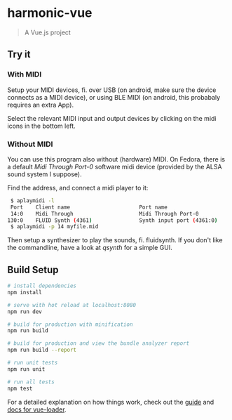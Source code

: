 # harmonic-vue

> A Vue.js project

## Try it


### With MIDI

Setup your MIDI devices, fi. over USB (on android, make sure the device connects as a MIDI device), or using BLE MIDI (on android, this probabaly requires an extra App).

Select the relevant MIDI input and output devices by clicking on the midi icons in the bottom left.

### Without MIDI

You can use this program also without (hardware) MIDI.
On Fedora, there is a default *Midi Through Port-0* software midi device (provided by the ALSA sound system I suppose).

Find the address, and connect a midi player to it:

```bash
 $ aplaymidi -l
 Port    Client name                      Port name
 14:0    Midi Through                     Midi Through Port-0
130:0    FLUID Synth (4361)               Synth input port (4361:0)
 $ aplaymidi -p 14 myfile.mid
```

Then setup a synthesizer to play the sounds, fi. fluidsynth.
If you don't like the commandline, have a look at *qsynth* for a simple GUI.

## Build Setup

``` bash
# install dependencies
npm install

# serve with hot reload at localhost:8080
npm run dev

# build for production with minification
npm run build

# build for production and view the bundle analyzer report
npm run build --report

# run unit tests
npm run unit

# run all tests
npm test
```

For a detailed explanation on how things work, check out the [guide](http://vuejs-templates.github.io/webpack/) and [docs for vue-loader](http://vuejs.github.io/vue-loader).
